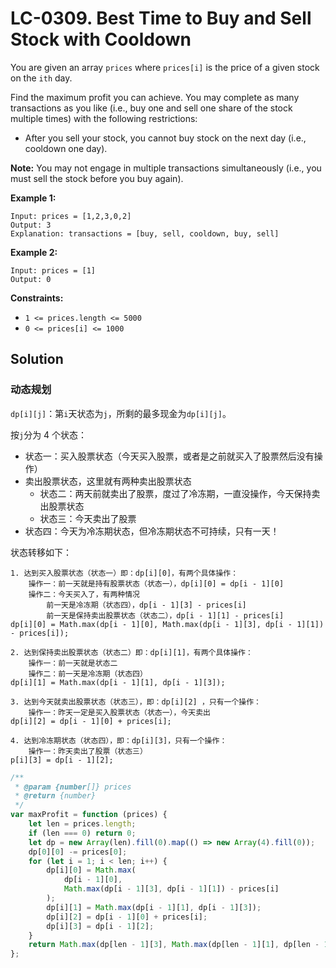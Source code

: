 # LC-0309. Best Time to Buy and Sell Stock with Cooldown

You are given an array `prices` where `prices[i]` is the price of a given stock on the `ith` day.

Find the maximum profit you can achieve. You may complete as many transactions as you like (i.e., buy one and sell one share of the stock multiple times) with the following restrictions:

-   After you sell your stock, you cannot buy stock on the next day (i.e., cooldown one day).

**Note:** You may not engage in multiple transactions simultaneously (i.e., you must sell the stock before you buy again).

**Example 1:**

```
Input: prices = [1,2,3,0,2]
Output: 3
Explanation: transactions = [buy, sell, cooldown, buy, sell]
```

**Example 2:**

```
Input: prices = [1]
Output: 0
```

**Constraints:**

-   `1 <= prices.length <= 5000`
-   `0 <= prices[i] <= 1000`

## Solution

### 动态规划

`dp[i][j]`：第`i`天状态为`j`，所剩的最多现金为`dp[i][j]`。

按`j`分为 4 个状态：

-   状态一：买入股票状态（今天买入股票，或者是之前就买入了股票然后没有操作）
-   卖出股票状态，这里就有两种卖出股票状态
    -   状态二：两天前就卖出了股票，度过了冷冻期，一直没操作，今天保持卖出股票状态
    -   状态三：今天卖出了股票
-   状态四：今天为冷冻期状态，但冷冻期状态不可持续，只有一天！

状态转移如下：

```
1. 达到买入股票状态（状态一）即：dp[i][0]，有两个具体操作：
    操作一：前一天就是持有股票状态（状态一），dp[i][0] = dp[i - 1][0]
    操作二：今天买入了，有两种情况
        前一天是冷冻期（状态四），dp[i - 1][3] - prices[i]
        前一天是保持卖出股票状态（状态二），dp[i - 1][1] - prices[i]
dp[i][0] = Math.max(dp[i - 1][0], Math.max(dp[i - 1][3], dp[i - 1][1]) - prices[i]);

2. 达到保持卖出股票状态（状态二）即：dp[i][1]，有两个具体操作：
    操作一：前一天就是状态二
    操作二：前一天是冷冻期（状态四）
dp[i][1] = Math.max(dp[i - 1][1], dp[i - 1][3]);

3. 达到今天就卖出股票状态（状态三），即：dp[i][2] ，只有一个操作：
    操作一：昨天一定是买入股票状态（状态一），今天卖出
dp[i][2] = dp[i - 1][0] + prices[i];

4. 达到冷冻期状态（状态四），即：dp[i][3]，只有一个操作：
    操作一：昨天卖出了股票（状态三）
p[i][3] = dp[i - 1][2];
```

```javascript
/**
 * @param {number[]} prices
 * @return {number}
 */
var maxProfit = function (prices) {
    let len = prices.length;
    if (len === 0) return 0;
    let dp = new Array(len).fill(0).map(() => new Array(4).fill(0));
    dp[0][0] -= prices[0];
    for (let i = 1; i < len; i++) {
        dp[i][0] = Math.max(
            dp[i - 1][0],
            Math.max(dp[i - 1][3], dp[i - 1][1]) - prices[i]
        );
        dp[i][1] = Math.max(dp[i - 1][1], dp[i - 1][3]);
        dp[i][2] = dp[i - 1][0] + prices[i];
        dp[i][3] = dp[i - 1][2];
    }
    return Math.max(dp[len - 1][3], Math.max(dp[len - 1][1], dp[len - 1][2]));
};
```
